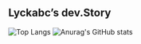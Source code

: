 ## Lyckabc’s dev.Story

![Top Langs](https://github-readme-stats.vercel.app/api/top-langs/?username=lyckabc&layout=compact&theme=dracula)
![Anurag's GitHub stats](https://github-readme-stats.vercel.app/api?username=lyckabc&show_icons=true&theme=dracula)
